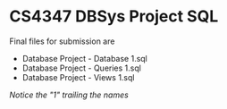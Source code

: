 # CS4347 DBSys Project SQL

Final files for submission are
* Database Project - Database 1.sql
* Database Project - Queries 1.sql
* Database Project - Views 1.sql

*Notice the "1" trailing the names*

